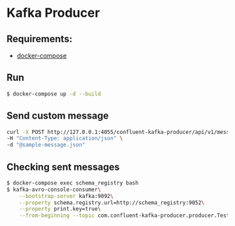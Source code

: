 # Kafka Producer

## Requirements:
  - [docker-compose](https://docs.docker.com/compose/install/)

## Run
```sh
$ docker-compose up -d --build
```
## Send custom message
```sh
curl -X POST http://127.0.0.1:4055/confluent-kafka-producer/api/v1/message \
-H "Content-Type: application/json" \
-d "@sample-message.json"
```

## Checking sent messages
```sh
$ docker-compose exec schema_registry bash
$ kafka-avro-console-consumer\
    --bootstrap-server kafka:9092\
    --property schema.registry.url=http://schema_registry:9052\
    --property print.key=true\
    --from-beginning --topic com.confluent-kafka-producer.producer.TestMessage
```
